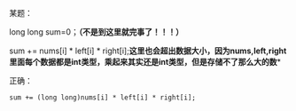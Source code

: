 某题：

long long sum=0；**（不是到这里就完事了！！！）**

 sum += nums[i] * left[i] * right[i];**这里也会超出数据大小，因为nums,left,right里面每个数据都是int类型，乘起来其实还是int类型，但是存储不了那么大的数***

正确：

```
sum += (long long)nums[i] * left[i] * right[i];
```


